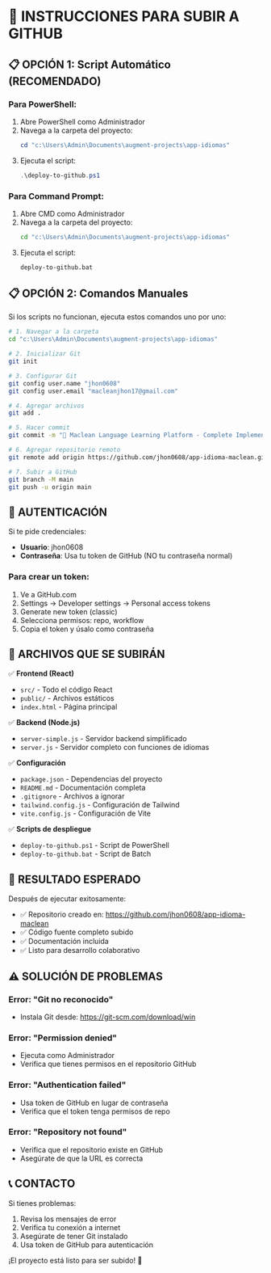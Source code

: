 # 🚀 INSTRUCCIONES PARA SUBIR A GITHUB

## 📋 OPCIÓN 1: Script Automático (RECOMENDADO)

### Para PowerShell:
1. Abre PowerShell como Administrador
2. Navega a la carpeta del proyecto:
   ```powershell
   cd "c:\Users\Admin\Documents\augment-projects\app-idiomas"
   ```
3. Ejecuta el script:
   ```powershell
   .\deploy-to-github.ps1
   ```

### Para Command Prompt:
1. Abre CMD como Administrador
2. Navega a la carpeta del proyecto:
   ```cmd
   cd "c:\Users\Admin\Documents\augment-projects\app-idiomas"
   ```
3. Ejecuta el script:
   ```cmd
   deploy-to-github.bat
   ```

## 📋 OPCIÓN 2: Comandos Manuales

Si los scripts no funcionan, ejecuta estos comandos uno por uno:

```bash
# 1. Navegar a la carpeta
cd "c:\Users\Admin\Documents\augment-projects\app-idiomas"

# 2. Inicializar Git
git init

# 3. Configurar Git
git config user.name "jhon0608"
git config user.email "macleanjhon17@gmail.com"

# 4. Agregar archivos
git add .

# 5. Hacer commit
git commit -m "🎉 Maclean Language Learning Platform - Complete Implementation"

# 6. Agregar repositorio remoto
git remote add origin https://github.com/jhon0608/app-idioma-maclean.git

# 7. Subir a GitHub
git branch -M main
git push -u origin main
```

## 🔐 AUTENTICACIÓN

Si te pide credenciales:
- **Usuario**: jhon0608
- **Contraseña**: Usa tu token de GitHub (NO tu contraseña normal)

### Para crear un token:
1. Ve a GitHub.com
2. Settings → Developer settings → Personal access tokens
3. Generate new token (classic)
4. Selecciona permisos: repo, workflow
5. Copia el token y úsalo como contraseña

## 📁 ARCHIVOS QUE SE SUBIRÁN

✅ **Frontend (React)**
- `src/` - Todo el código React
- `public/` - Archivos estáticos
- `index.html` - Página principal

✅ **Backend (Node.js)**
- `server-simple.js` - Servidor backend simplificado
- `server.js` - Servidor completo con funciones de idiomas

✅ **Configuración**
- `package.json` - Dependencias del proyecto
- `README.md` - Documentación completa
- `.gitignore` - Archivos a ignorar
- `tailwind.config.js` - Configuración de Tailwind
- `vite.config.js` - Configuración de Vite

✅ **Scripts de despliegue**
- `deploy-to-github.ps1` - Script de PowerShell
- `deploy-to-github.bat` - Script de Batch

## 🎯 RESULTADO ESPERADO

Después de ejecutar exitosamente:
- ✅ Repositorio creado en: https://github.com/jhon0608/app-idioma-maclean
- ✅ Código fuente completo subido
- ✅ Documentación incluida
- ✅ Listo para desarrollo colaborativo

## ⚠️ SOLUCIÓN DE PROBLEMAS

### Error: "Git no reconocido"
- Instala Git desde: https://git-scm.com/download/win

### Error: "Permission denied"
- Ejecuta como Administrador
- Verifica que tienes permisos en el repositorio GitHub

### Error: "Authentication failed"
- Usa token de GitHub en lugar de contraseña
- Verifica que el token tenga permisos de repo

### Error: "Repository not found"
- Verifica que el repositorio existe en GitHub
- Asegúrate de que la URL es correcta

## 📞 CONTACTO

Si tienes problemas:
1. Revisa los mensajes de error
2. Verifica tu conexión a internet
3. Asegúrate de tener Git instalado
4. Usa token de GitHub para autenticación

¡El proyecto está listo para ser subido! 🚀
